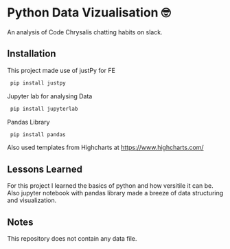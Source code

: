 # Python Data Vizualisation 🤓

An analysis of Code Chrysalis chatting habits on slack.

## Installation

This project made use of justPy for FE

```bash
 pip install justpy
```

Jupyter lab for analysing Data

```bash
 pip install jupyterlab
```

Pandas Library

```bash
 pip install pandas
```

Also used templates from Highcharts at
https://www.highcharts.com/

## Lessons Learned

For this project I learned the basics of python and how versitile it can be.
Also jupyter notebook with pandas library made a breeze of data structuring and visualization.

## Notes

This repository does not contain any data file.

